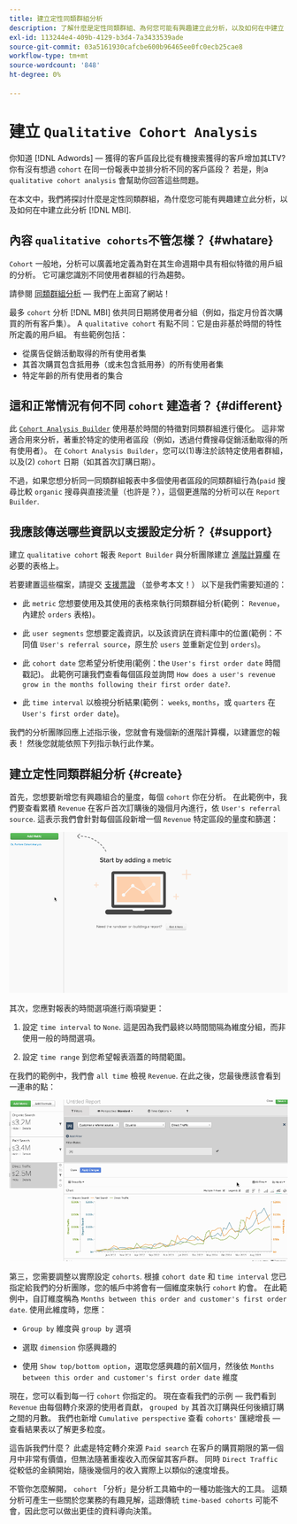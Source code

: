 ```yaml
---
title: 建立定性同類群組分析
description: 了解什麼是定性同類群組、為何您可能有興趣建立此分析，以及如何在中建立 [!DNL MBI].
exl-id: 113244e4-409b-4129-b3d4-7a3433539ade
source-git-commit: 03a5161930cafcbe600b96465ee0fc0ecb25cae8
workflow-type: tm+mt
source-wordcount: '848'
ht-degree: 0%

---
```


# 建立 `Qualitative Cohort Analysis`

你知道 [!DNL Adwords] — 獲得的客戶區段比從有機搜索獲得的客戶增加其LTV? 你有沒有想過 `cohort` 在同一份報表中並排分析不同的客戶區段？ 若是，則a `qualitative cohort analysis` 會幫助你回答這些問題。

在本文中，我們將探討什麼是定性同類群組，為什麼您可能有興趣建立此分析，以及如何在中建立此分析 [!DNL MBI].

## 內容 `qualitative cohorts`不管怎樣？ {#whatare}

`Cohort` 一般地，分析可以廣義地定義為對在其生命週期中具有相似特徵的用戶組的分析。 它可讓您識別不同使用者群組的行為趨勢。

請參閱 [同類群組分析](https://www.cohortanalysis.com/)  — 我們在上面寫了網站！

最多 `cohort` 分析 [!DNL MBI] 依共同日期將使用者分組（例如，指定月份首次購買的所有客戶集）。 A `qualitative cohort` 有點不同：它是由非基於時間的特性所定義的用戶組。 有些範例包括：

* 從廣告促銷活動取得的所有使用者集
* 其首次購買包含抵用券（或未包含抵用券）的所有使用者集
* 特定年齡的所有使用者的集合

## 這和正常情況有何不同 `cohort` 建造者？ {#different}

此 [`Cohort Analysis Builder`](../dev-reports/cohort-rpt-bldr.md) 使用基於時間的特徵對同類群組進行優化。 這非常適合用來分析，著重於特定的使用者區段（例如，透過付費搜尋促銷活動取得的所有使用者）。 在 `Cohort Analysis Builder`，您可以(1)專注於該特定使用者群組，以及(2) `cohort` 日期（如其首次訂購日期）。

不過，如果您想分析同一同類群組報表中多個使用者區段的同類群組行為(`paid` 搜尋比較 `organic` 搜尋與直接流量（也許是？），這個更進階的分析可以在 `Report Builder`.

## 我應該傳送哪些資訊以支援設定分析？ {#support}

建立 `qualitative cohort` 報表 `Report Builder` 與分析團隊建立 [進階計算欄](../data-warehouse-mgr/creating-calculated-columns.md) 在必要的表格上。

若要建置這些檔案，請提交 [支援票證](../../guide-overview.md) （並參考本文！） 以下是我們需要知道的：

* 此 `metric` 您想要使用及其使用的表格來執行同類群組分析(範例： `Revenue`，內建於 `orders` 表格)。

* 此 `user segments` 您想要定義資訊，以及該資訊在資料庫中的位置(範例：不同值 `User's referral source`，原生於 `users` 並重新定位到 `orders`)。

* 此 `cohort date` 您希望分析使用(範例：the `User's first order date` 時間戳記)。 此範例可讓我們查看每個區段並詢問 `How does a user's revenue grow in the months following their first order date?`.

* 此 `time interval` 以檢視分析結果(範例： `weeks`, `months`，或 `quarters` 在 `User's first order date`)。

我們的分析團隊回應上述指示後，您就會有幾個新的進階計算欄，以建置您的報表！ 然後您就能依照下列指示執行此作業。

## 建立定性同類群組分析 {#create}

首先，您想要新增您有興趣組合的量度，每個 `cohort` 你在分析。 在此範例中，我們要查看累積 `Revenue` 在客戶首次訂購後的幾個月內進行，依 `User's referral source`. 這表示我們會針對每個區段新增一個 `Revenue` 特定區段的量度和篩選：

![](../../assets/qualcohort1.gif)

其次，您應對報表的時間選項進行兩項變更：

1. 設定 `time interval` to `None`. 這是因為我們最終以時間間隔為維度分組，而非使用一般的時間選項。

1. 設定 `time range` 到您希望報表涵蓋的時間範圍。

在我們的範例中，我們會 `all time` 檢視 `Revenue`. 在此之後，您最後應該會看到一連串的點：

![](../../assets/qualcohort2.gif)

第三，您需要調整以實際設定 `cohorts`. 根據 `cohort date` 和 `time interval` 您已指定給我們的分析團隊，您的帳戶中將會有一個維度來執行 `cohort` 約會。 在此範例中，自訂維度稱為 `Months between this order and customer's first order date`. 使用此維度時，您應：

* `Group by` 維度與 `group by` 選項

* 選取 `dimension` 你感興趣的

* 使用 `Show top/bottom option`，選取您感興趣的前X個月，然後依 `Months between this order and customer's first order date` 維度

現在，您可以看到每一行 `cohort` 你指定的。 現在查看我們的示例 — 我們看到 `Revenue` 由每個轉介來源的使用者貢獻， `grouped by` 其首次訂購與任何後續訂購之間的月數。 我們也新增 `Cumulative perspective` 查看 `cohorts'` 匯總增長 — 查看結果表以了解更多粒度。

這告訴我們什麼？ 此處是特定轉介來源 `Paid search` 在客戶的購買期限的第一個月中非常有價值，但無法隨著重複收入而保留其客戶群。 同時 `Direct Traffic` 從較低的金額開始，隨後幾個月的收入實際上以類似的速度增長。

不管你怎麼解開， `cohort` 「分析」是分析工具箱中的一種功能強大的工具。 這類分析可產生一些關於您業務的有趣見解，這跟傳統 `time-based cohorts` 可能不會，因此您可以做出更佳的資料導向決策。
